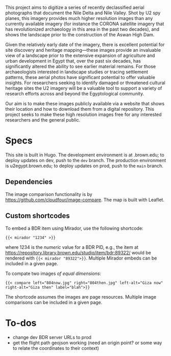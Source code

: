This project aims to digitize a series of recently declassified aerial photographs that document the Nile Delta and Nile Valley. Shot by U2 spy planes, this imagery provides much higher resolution images than any currently available imagery (for instance the CORONA satellite imagery that has revolutionized archaeology in this area in the past two decades), and shows the landscape prior to the construction of the Aswan High Dam.

Given the relatively early date of the imagery, there is excellent potential for site discovery and heritage mapping—these images provide an invaluable view of a landscape prior to the extensive expansion of agriculture and urban development in Egypt that, over the past six decades, has significantly altered the ability to see earlier material remains. For those archaeologists interested in landscape studies or tracing settlement patterns, these aerial photos have significant potential to offer valuable insights. For researchers seeking to identify damaged or threatened cultural heritage sites the U2 imagery will be a valuable tool to support a variety of research efforts across and beyond the Egyptological community.

Our aim is to make these images publicly available via a website that shows their location and how to download them from a digital repository. This project seeks to make these high resolution images free for any interested researchers and the general public.

# Specs

This site is built in Hugo. The development environment is at .brown.edu; to deploy updates on dev, push to the `dev` branch. The production environment is u2egypt.brown.edu; to deploy updates on prod, push to the `main` branch.

## Dependencies

The image comparison functionality is by https://github.com/cloudfour/image-compare. The map is built with Leaflet.

## Custom shortcodes

To embed a BDR item using Mirador, use the following shortcode:
```
{{< mirador "1234" >}}
```
where 1234 is the _numeric_ value for a BDR PID, e.g., the item at https://repository.library.brown.edu/studio/item/bdr:89322/ would be rendered with `{{< mirador "89322">}}`. Multiple Mirador embeds can be included in a given page.

To compate two images _of equal dimensions_:
```
{{< compare left="804now.jpg" right="804then.jpg" left-alt="Giza now" right-alt="Giza then" label="blah">}}
```
The shortcode assumes the images are page resources. Multiple image comparisons can be included in a given page.

# To-dos

- change dev BDR server URLs to prod
- get the flight path geojson working (need an origin point? or some way to relate the coordinates to their context)
